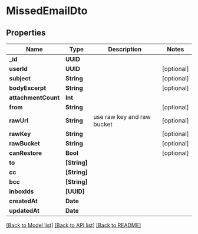 # MissedEmailDto

## Properties
Name | Type | Description | Notes
------------ | ------------- | ------------- | -------------
**_id** | **UUID** |  | 
**userId** | **UUID** |  | [optional] 
**subject** | **String** |  | [optional] 
**bodyExcerpt** | **String** |  | [optional] 
**attachmentCount** | **Int** |  | 
**from** | **String** |  | [optional] 
**rawUrl** | **String** | use raw key and raw bucket | [optional] 
**rawKey** | **String** |  | [optional] 
**rawBucket** | **String** |  | [optional] 
**canRestore** | **Bool** |  | [optional] 
**to** | **[String]** |  | 
**cc** | **[String]** |  | 
**bcc** | **[String]** |  | 
**inboxIds** | **[UUID]** |  | 
**createdAt** | **Date** |  | 
**updatedAt** | **Date** |  | 

[[Back to Model list]](../README#documentation-for-models) [[Back to API list]](../README#documentation-for-api-endpoints) [[Back to README]](../README)


